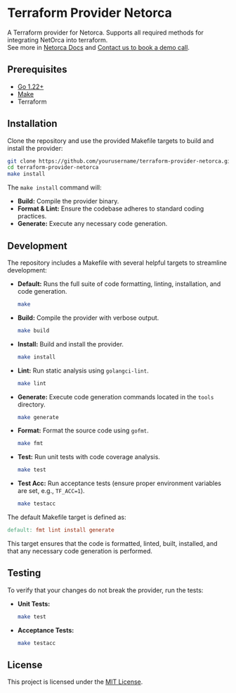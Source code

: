 # Terraform Provider Netorca

A Terraform provider for Netorca. Supports all required methods for integrating NetOrca into terraform.  
See more in [Netorca Docs](https://netautomate.gitlab.io/netorca_docs/) and [Contact us to book a demo call](https://netorca.io/contact-us/).  

## Prerequisites

- [Go 1.22+](https://golang.org/dl/)
- [Make](https://www.gnu.org/software/make/)
- Terraform 

## Installation
Clone the repository and use the provided Makefile targets to build and install the provider:

```bash
git clone https://github.com/yourusername/terraform-provider-netorca.git
cd terraform-provider-netorca
make install
```

The `make install` command will:
- **Build:** Compile the provider binary.
- **Format & Lint:** Ensure the codebase adheres to standard coding practices.
- **Generate:** Execute any necessary code generation.

## Development

The repository includes a Makefile with several helpful targets to streamline development:

- **Default:** Runs the full suite of code formatting, linting, installation, and code generation.
  
  ```bash
  make
  ```

- **Build:** Compile the provider with verbose output.
  
  ```bash
  make build
  ```

- **Install:** Build and install the provider.
  
  ```bash
  make install
  ```

- **Lint:** Run static analysis using `golangci-lint`.
  
  ```bash
  make lint
  ```

- **Generate:** Execute code generation commands located in the `tools` directory.
  
  ```bash
  make generate
  ```

- **Format:** Format the source code using `gofmt`.
  
  ```bash
  make fmt
  ```

- **Test:** Run unit tests with code coverage analysis.
  
  ```bash
  make test
  ```

- **Test Acc:** Run acceptance tests (ensure proper environment variables are set, e.g., `TF_ACC=1`).
  
  ```bash
  make testacc
  ```

The default Makefile target is defined as:

```makefile
default: fmt lint install generate
```

This target ensures that the code is formatted, linted, built, installed, and that any necessary code generation is performed.

## Testing

To verify that your changes do not break the provider, run the tests:

- **Unit Tests:**

  ```bash
  make test
  ```

- **Acceptance Tests:**

  ```bash
  make testacc
  ```

## License

This project is licensed under the [MIT License](LICENSE).
